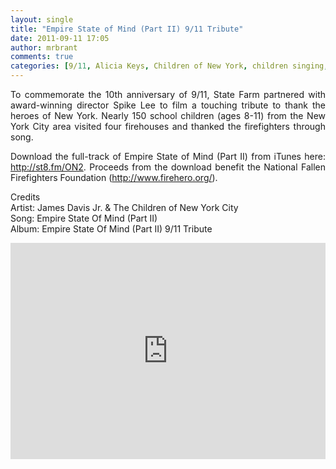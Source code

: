 ```yaml
---
layout: single
title: "Empire State of Mind (Part II) 9/11 Tribute"
date: 2011-09-11 17:05
author: mrbrant
comments: true
categories: [9/11, Alicia Keys, Children of New York, children singing, commercial, Current Events, Empire State of Mind, Empire State of Mind (Part II), firefighters, forever thankful, James Davis Jr, kids singing, never forgotten, New York, New York City, NY, NYC, Spike Lee, State Farm, StateFarm, tribute]
---
```

<p align="justify">To commemorate the 10th anniversary of 9/11, State Farm partnered with award-winning director Spike Lee to film a touching tribute to thank the heroes of New York. Nearly 150 school children (ages 8-11) from the New York City area visited four firehouses and thanked the firefighters through song.</p>

<p align="justify">Download the full-track of Empire State of Mind (Part II) from iTunes here: <a href="http://st8.fm/ON2">http://st8.fm/ON2</a>. Proceeds from the download benefit the National Fallen Firefighters Foundation (<a href="http://www.firehero.org/">http://www.firehero.org/</a>).</p>

<p>Credits<br />
Artist: James Davis Jr. & The Children of New York City<br />
Song: Empire State Of Mind (Part II)<br />
Album: Empire State Of Mind (Part II) 9/11 Tribute<br /></p>

<iframe src="http://player.vimeo.com/video/28906508?title=0&amp;byline=0&amp;portrait=0" width="100%" height="346" frameborder="0" webkitAllowFullScreen allowFullScreen></iframe>
